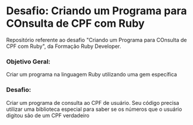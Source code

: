 # Desafio: Criando um Programa para COnsulta de CPF com Ruby

Repositório referente ao desafio "Criando um Programa para COnsulta de CPF com Ruby", da Formação Ruby Developer.

<h3>Objetivo Geral:</h3>
Criar um programa na linguagem Ruby utilizando uma gem específica

<h3>Desafio:</h3>
Criar um programa de consulta ao CPF de usuário. Seu código precisa utilizar uma biblioteca especial para saber se os números que o usuário digitou são de um CPF verdadeiro